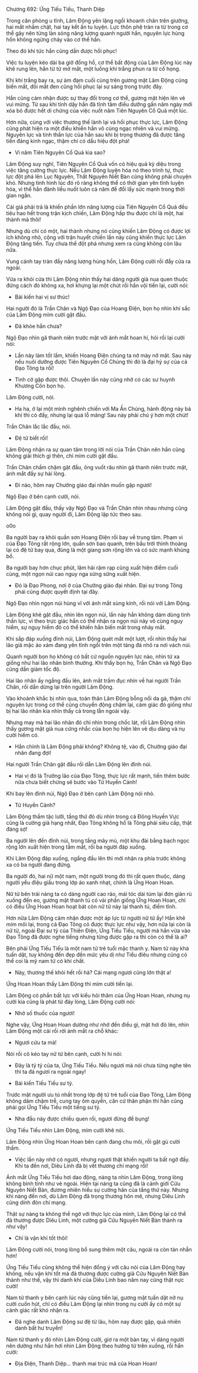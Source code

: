 




Chương 692: Ứng Tiếu Tiếu, Thanh Diệp


Trong căn phòng u tĩnh, Lâm Động yên lặng ngồi khoanh chân trên giường, hai mắt nhắm chặt, hai tay kết ấn tu luyện. Lực thôn phệ tràn ra từ trong cơ thể gây nên từng làn sóng năng lượng quanh người hắn, nguyên lực hùng hồn không ngừng chảy vào cơ thể hắn.

Theo đó khi tức hắn cũng dần được hồi phục!

Việc tu luyện kéo dài ba giờ đồng hồ, cơ thể bất động của Lâm Động lúc này khẽ rung lên, hắn từ từ mở mắt, một luồng khí trắng phun ra từ cổ họng.

Khi khí trắng bay ra, sự ảm đạm cuối cùng trên gương mặt Lâm Động cũng biến mất, đôi mắt đen cũng hồi phục lại sự sáng trong trước đây.

Hắn cũng cảm nhận được sự thay đổi trong cơ thể, gương mặt hiện lên vẻ vui mừng. Từ sau khi tỉnh dậy hắn đã tĩnh tâm điều dưỡng gần năm ngày mới xóa bỏ được hết di chứng của việc nuốt năm Tiên Nguyên Cổ Quả một lúc.

Hơn nữa, cùng với việc thương thế lành lại và hồi phục thực lực, Lâm Động cũng phát hiện ra một điều khiến hắn vô cùng ngạc nhiên và vui mừng. Nguyên lực và tinh thần lực của hắn sau khi bị trọng thương đã được tăng tiến đáng kinh ngạc, thậm chí có dấu hiệu đột phá!

- Vì năm Tiên Nguyên Cổ Quả kia sao?

Lâm Động suy nghĩ, Tiên Nguyên Cổ Quả vốn có hiệu quả kỳ diệu trong việc tăng cường thực lực. Nếu Lâm Động luyện hóa nó theo trình tự, thực lực đột phá lên Lục Nguyên, Thất Nguyên Niết Bàn cũng không phải chuyện khó. Nhưng tình hình lúc đó rõ ràng không thể có thời gian yên tĩnh luyện hóa, vì thế hắn đành liều nuốt luôn cả năm để đổi lấy sức mạnh trong thời gian ngắn.

Cái giá phải trả là khiến phần lớn năng lượng của Tiên Nguyên Cổ Quả đều tiêu hao hết trong trận kịch chiến, Lâm Động hấp thu được chỉ là một, hai thành mà thôi!

Nhưng dù chỉ có một, hai thành nhưng nó cũng khiến Lâm Động có được lợi ích không nhỏ, cộng với trận huyết chiến lần này cũng khiến thực lực Lâm Động tăng tiến. Tuy chưa thể đột phá nhưng xem ra cũng không còn lâu nữa.

Vung cánh tay tràn đầy năng lượng hùng hồn, Lâm Động cười rồi đẩy cửa ra ngoài.

Vừa ra khỏi cửa thì Lâm Động nhìn thấy hai dáng người già nua quen thuộc đứng cách đó không xa, hơi khựng lại một chút rồi hắn vội tiến lại, cười nói:

- Bái kiến hai vị sư thúc!

Hai người đó là Trần Chân và Ngộ Đạo của Hoang Điện, bọn họ nhìn khí sắc của Lâm Động mỉm cười gật đầu.

- Đã khỏe hẳn chưa?

Ngộ Đạo nhìn gã thanh niên trước mặt với ánh mắt hoan hỉ, hỏi rồi lại cười nói:

- Lần này làm tốt lắm, khiến Hoang Điện chúng ta nở mày nở mặt. Sau này nếu nuôi dưỡng được Tiên Nguyên Cổ Chủng thì đó là đại hỷ sự của cả Đạo Tông ta rồi!

- Tình cờ gặp được thôi. Chuyện lần này cũng nhờ có các sư huynh Khương Côn bọn họ.

Lâm Động cười, nói.

- Ha ha, ở lại một mình nghênh chiến với Ma Ấn Chúng, hành động này bá khí thì có đấy, nhưng lại quá lỗ mãng! Sau này phải chú ý hơn một chút!

Trần Chân lắc lắc đầu, nói.

- Đệ tử biết rồi!

Lâm Động nhận ra sự quan tâm trong lời nói của Trần Chân nên hắn cũng không giải thích gì thên, chỉ mỉm cười gật đầu.

Trần Chân chầm chậm gật đầu, ông vuốt râu nhìn gã thanh niên trước mặt, ánh mắt đầy sự hài lòng.

- Đi nào, hôm nay Chưởng giáo đại nhân muốn gặp ngươi!

Ngộ Đạo ở bên cạnh cười, nói.

Lâm Động gật đầu, thấy vậy Ngộ Đạo và Trần Chân nhìn nhau nhưng cũng không nói gì, quay người đi, Lâm Động lập tức theo sau.

o0o

Ba người bay ra khỏi quần sơn Hoang Điện rồi bay về trung tâm. Phạm vi của Đạo Tông rất rộng lớn, quần sơn bao quanh, trên bầu trời thỉnh thoảng lại có đệ tử bay qua, đúng là một giang sơn rộng lớn và có sức mạnh khủng bố.

Ba người bay hơn chục phút, lâm hải rậm rạp cũng xuất hiện điểm cuối cùng, một ngọn núi cao nguy nga sừng sững xuất hiện.

- Đó là Đạo Phong, nơi ở của Chưởng giáo đại nhân. Đại sự trong Tông phái cũng được quyết định tại đây.

Ngộ Đạo nhìn ngọn núi hùng vĩ với ánh mắt sùng kính, rồi nói với Lâm Động.

Lâm Động khẽ gật đầu, nhìn lên ngọn núi, lần này hắn không dám dùng tinh thần lực, vì theo trực giác hắn có thể nhận ra ngọn núi này vô cùng nguy hiểm, sự nguy hiểm đó có thể khiến hắn biến mất trong nháy mắt.

Khi sắp đáp xuống đỉnh núi, Lâm Động quét mắt một lượt, rồi nhìn thấy hai lão giả mặc áo xám đang yên tĩnh ngồi trên một tảng đá nhô ra nơi vách núi.

Quanh người bọn họ không có bất cứ nguồn nguyên lực nào, nhìn từ xa giống như hai lão nhân bình thường. Khi thấy bọn họ, Trần Chân và Ngộ Đạo cũng dần giảm tốc độ.

Hai lão nhân ấy ngẩng đầu lên, ánh mắt trầm đục nhìn về hai người Trần Chân, rồi dần dừng lại trên người Lâm Động.

Vào khoảnh khắc bị nhìn qua, toàn thân Lâm Động bỗng nổi da gà, thậm chí nguyên lực trong cơ thể cũng chuyển động chậm lại, cảm giác đó giống như bị hai lão nhân kia nhìn thấy cả trong lẫn ngoài vậy.

Nhưng may mà hai lão nhân đó chỉ nhìn trong chốc lát, rồi Lâm Động nhìn thấy gương mặt già nua cứng nhắc của bọn họ hiện lên vẻ dịu dàng và nụ cười hiếm có.

- Hắn chính là Lâm Động phải không? Không tệ, vào đi, Chưởng giáo đại nhân đang đợi!

Hai người Trần Chân gật đầu rồi dẫn Lâm Động lên đỉnh núi.

- Hai vị đó là Trưởng lão của Đạo Tông, thực lực rất mạnh, tiến thêm bước nữa chưa biết chừng sẽ bước vào Tử Huyền Cảnh!

Khi bay lên đỉnh núi, Ngộ Đạo ở bên cạnh Lâm Động nói nhỏ.

- Tử Huyền Cảnh?

Lâm Động thầm tặc lưỡi, tầng thứ đó dù nhìn trong cả Đông Huyền Vực cũng là cường giả hạng nhất, Đạo Tông không hổ là Tông phái siêu cấp, thật đáng sợ!

Ba người lên đến đỉnh núi, trong tầng mây mù, một khu đài bằng bạch ngọc rộng lớn xuất hiện trong tầm mắt, rồi ba người đáp xuống.

Khi Lâm Động đáp xuống, ngẩng đầu lên thì mới nhận ra phía trước không xa có ba người đang đứng.

Ba người đó, hai nữ một nam, một người trong đó thì rất quen thuộc, dáng người yểu điệu giấu trong lớp áo xanh nhạt, chính là Ứng Hoan Hoan.

Nữ tử bên trái nàng ta có dáng người cao ráo, mái tóc dài túm lại đơn giản rủ xuống đến eo, gương mặt thanh tú có vài phần giống Ứng Hoan Hoan, chỉ có điều Ứng Hoan Hoan hoạt bát còn nữ tử này lại thanh tú, điềm tĩnh.

Hơn nữa Lâm Động cảm nhận được một áp lực từ người nữ tử ấy! Hắn khẽ mím môi lại, trong cả Đạo Tông có được thực lực như vậy, hơn nữa lại còn là nữ tử, ngoài Đại sư tỷ của Thiên Điện, Ứng Tiếu Tiếu, người mà hắn vừa vào Đạo Tông đã được nghe tiếng nhưng từng được gặp ra thì còn có thể là ai?

Bên phải Ứng Tiếu Tiếu là một nam tử trẻ tuổi mặc thanh y. Nam tử này khá tuấn dật, tuy không đến đẹp đến mức yêu dị như Tiểu điêu nhưng cũng có thể coi là mỹ nam tử có khí chất.

- Này, thương thế khỏi hết rồi hả? Cái mạng ngươi cũng lớn thật a!

Ứng Hoan Hoan thấy Lâm Động thì mỉm cười tiến lại.

Lâm Động có phần bất lực với kiểu hỏi thăm của Ứng Hoan Hoan, nhưng nụ cười kia cũng là phát từ đáy lòng, Lâm Động cười nói:

- Nhờ số thuốc của ngươi!

Nghe vậy, Ứng Hoan Hoan dường như nhớ đến điều gì, mặt hơi đỏ lên, nhìn Lâm Động một cái rồi rời ánh mắt ra chỗ khác:

- Ngươi cứu ta mà!

Nói rồi cô kéo tay nữ tử bên cạnh, cười hi hi nói:

- Đây là tỷ tỷ của ta, Ứng Tiếu Tiếu. Nếu ngươi mà nói chưa từng nghe tên thì ta đá ngươi ra ngoài ngay!

- Bái kiến Tiếu Tiếu sư tỷ.

Trước mặt người ưu tú nhất trong lớp đệ tử trẻ tuổi của Đạo Tông, Lâm Động không dám chậm trễ, cung tay ôm quyền, căn cứ thân phận thì hắn cũng phải gọi Ứng Tiếu Tiếu một tiếng sư tỷ.

- Nha đầu này được chiều quen rồi, ngươi đừng để bụng!

Ứng Tiếu Tiếu nhìn Lâm Động, mỉm cười khẽ nói.

Lâm Động nhìn Ứng Hoan Hoan bên cạnh đang chu môi, rồi gật gù cười thầm.

- Việc lần này nhờ có ngươi, nhưng ngươi thật khiến người ta bất ngờ đấy. Khi ta đến nơi, Diêu Linh đã bị vết thương chí mạng rồi!

Ánh mắt Ứng Tiếu Tiếu hơi dao động, nàng ta nhìn Lâm Động, trong lòng không bình tĩnh như vẻ ngoài. Hiện tại nàng ta cũng đã là cảnh giới Cửu Nguyên Niết Bàn, đương nhiên hiểu sự cường hãn của tầng thứ này. Nhưng khi nàng đến nơi, dù Lâm Động đã trọng thương hôn mê, nhưng Diêu Linh cũng dính đòn chí mạng.

Thật sự nàng ta không thể ngờ với thực lực của mình, Lâm Động lại có thể đả thương được Diêu Linh, một cường giả Cửu Nguyên Niết Bàn thành ra như vậy!

- Chỉ là vận khí tốt thôi!

Lâm Động cười nói, trong lòng bổ sung thêm một câu, ngoài ra còn tàn nhẫn hơn!

Ứng Tiếu Tiếu cũng không thể hiện đồng ý với câu nói của Lâm Động hay không, nếu vận khí tốt mà đả thương được cường giả Cửu Nguyên Niết Bàn thành như thế, vậy thì danh khí của Diêu Linh bao năm nay cũng thật nực cười!

Nam tử thanh y bên cạnh lúc này cũng tiến lại, gương mặt tuấn dật nở nụ cười cuốn hút, chỉ có điều Lâm Động lại nhìn trong nụ cười ấy có một sự cảnh giác rất khó nhận ra.

- Đã nghe danh Lâm Động sư đệ từ lâu, hôm nay được gặp, quả nhiên danh bất hư truyền!

Nam tử thanh y đó nhìn Lâm Động cười, giơ ra một bàn tay, vì dáng người nên dường như hắn hơi nhìn Lâm Động theo hướng từ trên xuống, rồi hắn cười:

- Địa Điện, Thanh Diệp… thanh mai trúc mã của Hoan Hoan!





